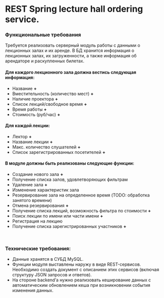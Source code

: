 # REST Spring lecture hall ordering service.


### Функциональные требования

Требуется реализовать серверный модуль работы с данными о лекционных залах и их аренде.
В БД хранится информация о лекционных залах, их загруженности, а также информация об арендаторе и раскупленных билетах. 

#### Для каждого лекционного зала должна вестись следующая информация:

*	Название **+**
*	Вместительность (количество мест) **+** 
*	Наличие проектора **+**
*	Список лекций/свободное время **+**
*	Время работы **+**
*	Стоимость (руб/час) **+**

#### Для каждой лекции:

*	Лектор **+**
*	Название лекции **+**
*	Макс. количество слушателей **+**
*	Список зарегистрированных посетителей **+**

#### В модуле должны быть реализованы следующие функции:

*	Создание нового зала **+** 
*	Получение списка залов, удовлетворяющих фильтрам
*	Удаление зала **+**
*	Изменение характеристик зала
*	Резервирование зала на определенное время (TODO: обработка занятого времени)
*	Отмена резервирования **+** 
*	Получение списка лекций, возможность фильтра по стоимости **+** 
*	Поиск лекции по имени или части имени **+** 
*	Регистрация на лекцию
*	Получение списка зарегистрированных участников **+**

 

### Технические требования:

*	Данные хранятся в СУБД MySQL. 
*	Функции модуля выставлены наружу в виде REST-сервисов. Необходимо создать документ с описанием этих сервисов (включая структуру JSON запросов и ответов).
*	На стороне backend’а нужно реализовать кеширование данных с автоматическим обновлением кеша при возникновении события изменения данных.
